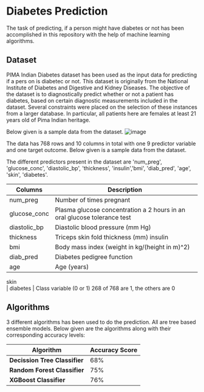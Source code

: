 # Diabetes Prediction
The task of predicting, if a person might have diabetes or not has been accomplished in this repository with the help of machine learning algorithms.

## Dataset
PIMA Indian Diabetes dataset has been used as the input data for predicting if a pers
on is diabetec or not. 
This dataset is originally from the National Institute of Diabetes and Digestive and Kidney Diseases. The objective of the dataset is to diagnostically predict whether or not a patient has diabetes, based on certain diagnostic measurements included in the dataset. Several constraints were placed on the selection of these instances from a larger database. In particular, all patients here are females at least 21 years old of Pima Indian heritage.

Below given is a sample data from the dataset.
![image](https://user-images.githubusercontent.com/32951163/127432633-00a281e1-73b2-4536-bde4-15f647ad447e.png)

The data has 768 rows and 10 columns in total with one 9 predictor variable and one target outcome. Below given is a sample data from the dataset.

The different predictors present in the dataset are 'num_preg', 'glucose_conc', 'diastolic_bp', 'thickness', 'insulin','bmi', 'diab_pred', 'age', 'skin', 'diabetes'.

Columns | Description
--- | ---
num_preg | Number of times pregnant
glucose_conc | Plasma glucose concentration a 2 hours in an oral glucose tolerance test
diastolic_bp | Diastolic blood pressure (mm Hg)
thickness    | Triceps skin fold thickness (mm)                                       insulin      | 2-Hour serum insulin (mu U/ml)
bmi          | Body mass index (weight in kg/(height in m)^2)
diab_pred    | Diabetes pedigree function
| age          | Age (years)
skin       
| diabetes     | Class variable (0 or 1) 268 of 768 are 1, the others are 0

## Algorithms
3 different algorithms has been used to do the prediction. All are tree based ensemble models. Below given are the algorithms along with their corresponding accuracy levels:

**Algorithm** | **Accuracy Score**
--- | ---
**Decission Tree Classifier** | 68%
**Random Forest Classifier** | 75%
**XGBoost Classifier** | 76%
